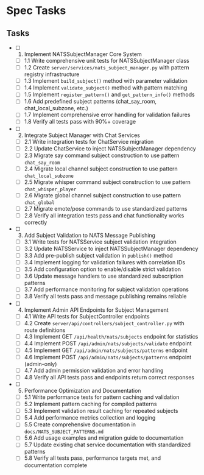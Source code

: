 # Spec Tasks

## Tasks

- [ ] 1. Implement NATSSubjectManager Core System
  - [ ] 1.1 Write comprehensive unit tests for NATSSubjectManager class
  - [ ] 1.2 Create `server/services/nats_subject_manager.py` with pattern registry infrastructure
  - [ ] 1.3 Implement `build_subject()` method with parameter validation
  - [ ] 1.4 Implement `validate_subject()` method with pattern matching
  - [ ] 1.5 Implement `register_pattern()` and `get_pattern_info()` methods
  - [ ] 1.6 Add predefined subject patterns (chat_say_room, chat_local_subzone, etc.)
  - [ ] 1.7 Implement comprehensive error handling for validation failures
  - [ ] 1.8 Verify all tests pass with 90%+ coverage

- [ ] 2. Integrate Subject Manager with Chat Services
  - [ ] 2.1 Write integration tests for ChatService migration
  - [ ] 2.2 Update ChatService to inject NATSSubjectManager dependency
  - [ ] 2.3 Migrate say command subject construction to use pattern `chat_say_room`
  - [ ] 2.4 Migrate local channel subject construction to use pattern `chat_local_subzone`
  - [ ] 2.5 Migrate whisper command subject construction to use pattern `chat_whisper_player`
  - [ ] 2.6 Migrate global channel subject construction to use pattern `chat_global`
  - [ ] 2.7 Migrate emote/pose commands to use standardized patterns
  - [ ] 2.8 Verify all integration tests pass and chat functionality works correctly

- [ ] 3. Add Subject Validation to NATS Message Publishing
  - [ ] 3.1 Write tests for NATSService subject validation integration
  - [ ] 3.2 Update NATSService to inject NATSSubjectManager dependency
  - [ ] 3.3 Add pre-publish subject validation in `publish()` method
  - [ ] 3.4 Implement logging for validation failures with correlation IDs
  - [ ] 3.5 Add configuration option to enable/disable strict validation
  - [ ] 3.6 Update message handlers to use standardized subscription patterns
  - [ ] 3.7 Add performance monitoring for subject validation operations
  - [ ] 3.8 Verify all tests pass and message publishing remains reliable

- [ ] 4. Implement Admin API Endpoints for Subject Management
  - [ ] 4.1 Write API tests for SubjectController endpoints
  - [ ] 4.2 Create `server/api/controllers/subject_controller.py` with route definitions
  - [ ] 4.3 Implement GET `/api/health/nats/subjects` endpoint for statistics
  - [ ] 4.4 Implement POST `/api/admin/nats/subjects/validate` endpoint
  - [ ] 4.5 Implement GET `/api/admin/nats/subjects/patterns` endpoint
  - [ ] 4.6 Implement POST `/api/admin/nats/subjects/patterns` endpoint (admin-only)
  - [ ] 4.7 Add admin permission validation and error handling
  - [ ] 4.8 Verify all API tests pass and endpoints return correct responses

- [ ] 5. Performance Optimization and Documentation
  - [ ] 5.1 Write performance tests for pattern caching and validation
  - [ ] 5.2 Implement pattern caching for compiled patterns
  - [ ] 5.3 Implement validation result caching for repeated subjects
  - [ ] 5.4 Add performance metrics collection and logging
  - [ ] 5.5 Create comprehensive documentation in `docs/NATS_SUBJECT_PATTERNS.md`
  - [ ] 5.6 Add usage examples and migration guide to documentation
  - [ ] 5.7 Update existing chat service documentation with standardized patterns
  - [ ] 5.8 Verify all tests pass, performance targets met, and documentation complete
